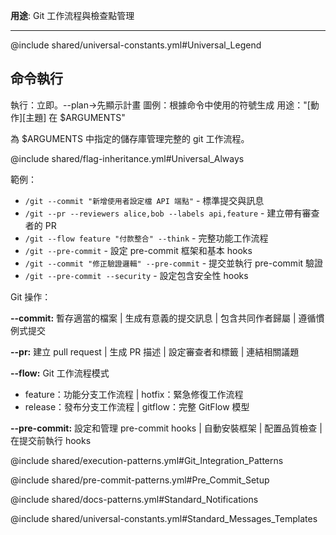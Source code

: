 **用途**: Git 工作流程與檢查點管理

---

@include shared/universal-constants.yml#Universal_Legend

## 命令執行
執行：立即。--plan→先顯示計畫
圖例：根據命令中使用的符號生成
用途："[動作][主題] 在 $ARGUMENTS"

為 $ARGUMENTS 中指定的儲存庫管理完整的 git 工作流程。

@include shared/flag-inheritance.yml#Universal_Always

範例：
- `/git --commit "新增使用者設定檔 API 端點"` - 標準提交與訊息
- `/git --pr --reviewers alice,bob --labels api,feature` - 建立帶有審查者的 PR
- `/git --flow feature "付款整合" --think` - 完整功能工作流程
- `/git --pre-commit` - 設定 pre-commit 框架和基本 hooks
- `/git --commit "修正驗證邏輯" --pre-commit` - 提交並執行 pre-commit 驗證
- `/git --pre-commit --security` - 設定包含安全性 hooks

Git 操作：

**--commit:** 暫存適當的檔案 | 生成有意義的提交訊息 | 包含共同作者歸屬 | 遵循慣例式提交

**--pr:** 建立 pull request | 生成 PR 描述 | 設定審查者和標籤 | 連結相關議題

**--flow:** Git 工作流程模式
- feature：功能分支工作流程 | hotfix：緊急修復工作流程
- release：發布分支工作流程 | gitflow：完整 GitFlow 模型

**--pre-commit:** 設定和管理 pre-commit hooks | 自動安裝框架 | 配置品質檢查 | 在提交前執行 hooks

@include shared/execution-patterns.yml#Git_Integration_Patterns

@include shared/pre-commit-patterns.yml#Pre_Commit_Setup

@include shared/docs-patterns.yml#Standard_Notifications

@include shared/universal-constants.yml#Standard_Messages_Templates